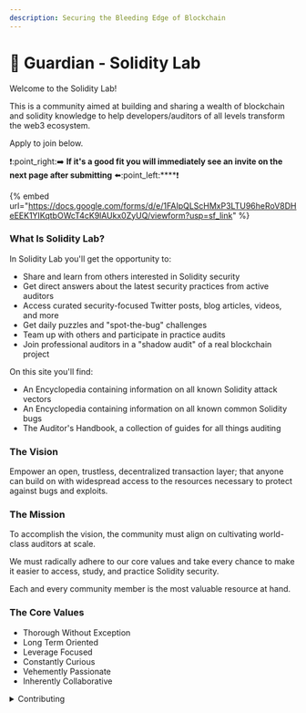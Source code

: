 ```yaml
---
description: Securing the Bleeding Edge of Blockchain
---
```


# 🧪 Guardian - Solidity Lab

Welcome to the Solidity Lab!

This is a community aimed at building and sharing a wealth of blockchain and solidity knowledge to help developers/auditors of all levels transform the web3 ecosystem.

Apply to join below.

:exclamation::point\_right:➡️ **If it's a good fit you will immediately see an invite on the next page after submitting** ⬅️:point\_left:****:exclamation:

{% embed url="https://docs.google.com/forms/d/e/1FAIpQLScHMxP3LTU96heRoV8DHeEEK1YIKqtbOWcT4cK9lAUkx0ZyUQ/viewform?usp=sf_link" %}





### What Is Solidity Lab?

In Solidity Lab you'll get the opportunity to:

* Share and learn from others interested in Solidity security
* Get direct answers about the latest security practices from active auditors
* Access curated security-focused Twitter posts, blog articles, videos, and more
* Get daily puzzles and "spot-the-bug" challenges
* Team up with others and participate in practice audits
* Join professional auditors in a "shadow audit" of a real blockchain project

On this site you'll find:

* An Encyclopedia containing information on all known Solidity attack vectors
* An Encyclopedia containing information on all known common Solidity bugs
* The Auditor's Handbook, a collection of guides for all things auditing



### The Vision

Empower an open, trustless, decentralized transaction layer; that anyone can build on with widespread access to the resources necessary to protect against bugs and exploits.



### The Mission

To accomplish the vision, the community must align on cultivating world-class auditors at scale.

We must radically adhere to our core values and take every chance to make it easier to access, study, and practice Solidity security.

Each and every community member is the most valuable resource at hand.



### The Core Values

* Thorough Without Exception
* Long Term Oriented
* Leverage Focused
* Constantly Curious
* Vehemently Passionate
* Inherently Collaborative



<details>

<summary>Contributing</summary>

The Vision and Mission can only be achieved through fervent collaboration. Every member of Solidity Lab is encouraged to give back and contribute whatever they can to enrich the experience for others.

You'll find that by giving more, your own experience is enhanced.

Contribute to this knowledge base by opening a pull request on [Github](https://github.com/GuardianAudits/SolidityLab). Upon review, your change request will be merged and you will receive the `Contributor` role.

</details>
